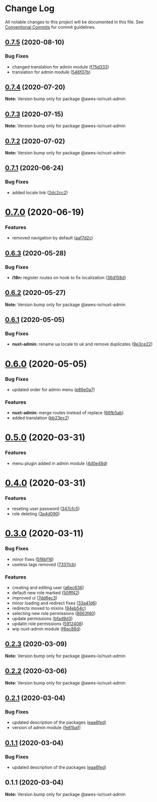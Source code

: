 # Change Log

All notable changes to this project will be documented in this file.
See [Conventional Commits](https://conventionalcommits.org) for commit guidelines.

## [0.7.5](https://github.com/awes-io/client/compare/@awes-io/nuxt-admin@0.7.4...@awes-io/nuxt-admin@0.7.5) (2020-08-10)


### Bug Fixes

* changed translation for admin module ([f75d333](https://github.com/awes-io/client/commit/f75d333d3e5985e3dabf13abd726f4d426904d84))
* translation for admin module ([546f07b](https://github.com/awes-io/client/commit/546f07bdfa9ab00aa9db13e1da74784b8c961cb9))





## [0.7.4](https://github.com/awes-io/client/compare/@awes-io/nuxt-admin@0.7.3...@awes-io/nuxt-admin@0.7.4) (2020-07-20)

**Note:** Version bump only for package @awes-io/nuxt-admin





## [0.7.3](https://github.com/awes-io/client/compare/@awes-io/nuxt-admin@0.7.2...@awes-io/nuxt-admin@0.7.3) (2020-07-15)

**Note:** Version bump only for package @awes-io/nuxt-admin





## [0.7.2](https://github.com/awes-io/client/compare/@awes-io/nuxt-admin@0.7.1...@awes-io/nuxt-admin@0.7.2) (2020-07-02)

**Note:** Version bump only for package @awes-io/nuxt-admin





## [0.7.1](https://github.com/awes-io/client/compare/@awes-io/nuxt-admin@0.7.0...@awes-io/nuxt-admin@0.7.1) (2020-06-24)


### Bug Fixes

* added locale link ([2dc2cc2](https://github.com/awes-io/client/commit/2dc2cc2426241f868cb780cdebc6b45d24671b89))





# [0.7.0](https://github.com/awes-io/client/compare/@awes-io/nuxt-admin@0.6.3...@awes-io/nuxt-admin@0.7.0) (2020-06-19)


### Features

* removed navigation by default ([aaf7d2c](https://github.com/awes-io/client/commit/aaf7d2c89afe53343b5f4fe618a39988f57c1220))





## [0.6.3](https://github.com/awes-io/client/compare/@awes-io/nuxt-admin@0.6.2...@awes-io/nuxt-admin@0.6.3) (2020-05-28)


### Bug Fixes

* **i18n:** register routes on hook to fix localization ([36d158d](https://github.com/awes-io/client/commit/36d158d154218dc4db54569749a5b9f62d3d3d5a))





## [0.6.2](https://github.com/awes-io/client/compare/@awes-io/nuxt-admin@0.6.1...@awes-io/nuxt-admin@0.6.2) (2020-05-27)

**Note:** Version bump only for package @awes-io/nuxt-admin





## [0.6.1](https://github.com/awes-io/client/compare/@awes-io/nuxt-admin@0.6.0...@awes-io/nuxt-admin@0.6.1) (2020-05-05)


### Bug Fixes

* **nuxt-admin:** rename ua locale to uk and remove duplicates ([9e3ce22](https://github.com/awes-io/client/commit/9e3ce225762a5641a58f8323f5424f36c857929c))





# [0.6.0](https://github.com/awes-io/client/compare/@awes-io/nuxt-admin@0.5.0...@awes-io/nuxt-admin@0.6.0) (2020-05-05)


### Bug Fixes

* updated order for admin menu ([e86e0a7](https://github.com/awes-io/client/commit/e86e0a7006959f9dd7e7a5dda7e2b4ffeabc557e))


### Features

* **nuxt-admin:** merge routes instead of replace ([66fb5ab](https://github.com/awes-io/client/commit/66fb5abb01ffcec055f8722c307de5397ffec561))
* added translation ([bb23ec2](https://github.com/awes-io/client/commit/bb23ec2225f996ac93fd11d80e9a8e88646519a2))





# [0.5.0](https://github.com/awes-io/client/compare/@awes-io/nuxt-admin@0.4.0...@awes-io/nuxt-admin@0.5.0) (2020-03-31)


### Features

* menu plugin added in admin module ([4d0e48d](https://github.com/awes-io/client/commit/4d0e48d64c75a06aa01cb8ba3ac229847021a6a1))





# [0.4.0](https://github.com/awes-io/client/compare/@awes-io/nuxt-admin@0.3.0...@awes-io/nuxt-admin@0.4.0) (2020-03-31)


### Features

* reseting user password ([347cfc5](https://github.com/awes-io/client/commit/347cfc57b48a62d92a75baae35e37ded291ce0b1))
* role deleting ([3e4d090](https://github.com/awes-io/client/commit/3e4d09073648794a0333b676cc6cca9c416f21e3))





# [0.3.0](https://github.com/awes-io/client/compare/@awes-io/nuxt-admin@0.2.3...@awes-io/nuxt-admin@0.3.0) (2020-03-11)


### Bug Fixes

* minor fixes ([5f8bf16](https://github.com/awes-io/client/commit/5f8bf16fef4e2d40c25799d065c7e109ce98863b))
* useless tags removed ([73311cb](https://github.com/awes-io/client/commit/73311cb5e95795bea13bfa08c7928fe309772f57))


### Features

* creating and editing user ([a6ec636](https://github.com/awes-io/client/commit/a6ec636cf0ec180802329251cf2603a252da258e))
* default new role marked ([50fff42](https://github.com/awes-io/client/commit/50fff42bc86244adfe2e5563ccf284b1a9e0994c))
* improved ui ([7dd6ec3](https://github.com/awes-io/client/commit/7dd6ec321071cbb9397245a1535dd18b43a08317))
* minor loading and redirect fixes ([33a41d6](https://github.com/awes-io/client/commit/33a41d632f48a65c603d0e7b4f26416065e4fde6))
* redirects moved to mixins ([94eb54c](https://github.com/awes-io/client/commit/94eb54cbe9431f7197ea65cf527193cd590929f9))
* selecting new role permissions ([8663f40](https://github.com/awes-io/client/commit/8663f406c05ce94f14f8ece4967069d74fae7d4e))
* update permissions ([bfad9d3](https://github.com/awes-io/client/commit/bfad9d34824f006586d15d5afbdfd4c5d9a7dbef))
* updatin role permissions ([5912408](https://github.com/awes-io/client/commit/59124087ff92f25387b5f12875aa465961414558))
* wip nuxt-admin module ([f6ec86d](https://github.com/awes-io/client/commit/f6ec86d0993284b50b9101670f3aefc4a1a47c81))





## [0.2.3](https://github.com/awes-io/client/compare/@awes-io/nuxt-admin@0.2.2...@awes-io/nuxt-admin@0.2.3) (2020-03-09)

**Note:** Version bump only for package @awes-io/nuxt-admin





## [0.2.2](https://github.com/awes-io/client/compare/@awes-io/nuxt-admin@0.2.1...@awes-io/nuxt-admin@0.2.2) (2020-03-06)

**Note:** Version bump only for package @awes-io/nuxt-admin





## [0.2.1](https://github.com/awes-io/client/compare/@awes-io/nuxt-admin@0.1.1...@awes-io/nuxt-admin@0.2.1) (2020-03-04)


### Bug Fixes

* updated description of the packages ([eaa6fed](https://github.com/awes-io/client/commit/eaa6fedd3420fee6b43a9541a9c269cc39f8343e))
* version of admin module ([fe81baf](https://github.com/awes-io/client/commit/fe81baf54beb406f2585dcc9d15cd9bb34dd0f69))





## [0.1.1](https://github.com/awes-io/client/compare/@awes-io/nuxt-admin@0.1.1...@awes-io/nuxt-admin@0.1.1) (2020-03-04)


### Bug Fixes

* updated description of the packages ([eaa6fed](https://github.com/awes-io/client/commit/eaa6fedd3420fee6b43a9541a9c269cc39f8343e))





## 0.1.1 (2020-03-04)

**Note:** Version bump only for package @awes-io/nuxt-admin
